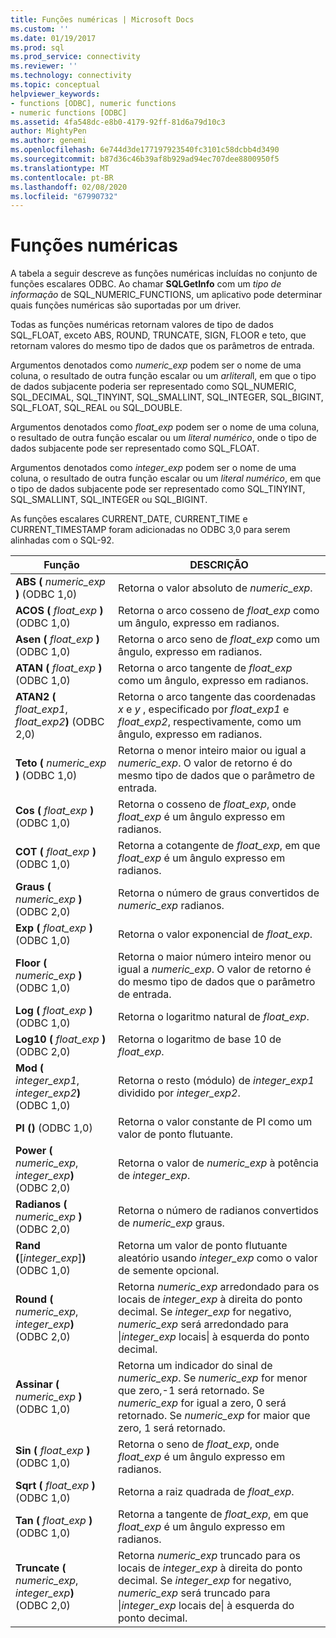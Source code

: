 ```yaml
---
title: Funções numéricas | Microsoft Docs
ms.custom: ''
ms.date: 01/19/2017
ms.prod: sql
ms.prod_service: connectivity
ms.reviewer: ''
ms.technology: connectivity
ms.topic: conceptual
helpviewer_keywords:
- functions [ODBC], numeric functions
- numeric functions [ODBC]
ms.assetid: 4fa548dc-e8b0-4179-92ff-81d6a79d10c3
author: MightyPen
ms.author: genemi
ms.openlocfilehash: 6e744d3de177197923540fc3101c58dcbb4d3490
ms.sourcegitcommit: b87d36c46b39af8b929ad94ec707dee8800950f5
ms.translationtype: MT
ms.contentlocale: pt-BR
ms.lasthandoff: 02/08/2020
ms.locfileid: "67990732"
---
```

# <a name="numeric-functions"></a>Funções numéricas
A tabela a seguir descreve as funções numéricas incluídas no conjunto de funções escalares ODBC. Ao chamar **SQLGetInfo** com um *tipo de informação* de SQL_NUMERIC_FUNCTIONS, um aplicativo pode determinar quais funções numéricas são suportadas por um driver.  
  
 Todas as funções numéricas retornam valores de tipo de dados SQL_FLOAT, exceto ABS, ROUND, TRUNCATE, SIGN, FLOOR e teto, que retornam valores do mesmo tipo de dados que os parâmetros de entrada.  
  
 Argumentos denotados como *numeric_exp* podem ser o nome de uma coluna, o resultado de outra função escalar ou um *arliteral*l, em que o tipo de dados subjacente poderia ser representado como SQL_NUMERIC, SQL_DECIMAL, SQL_TINYINT, SQL_SMALLINT, SQL_INTEGER, SQL_BIGINT, SQL_FLOAT, SQL_REAL ou SQL_DOUBLE.  
  
 Argumentos denotados como *float_exp* podem ser o nome de uma coluna, o resultado de outra função escalar ou um *literal numérico*, onde o tipo de dados subjacente pode ser representado como SQL_FLOAT.  
  
 Argumentos denotados como *integer_exp* podem ser o nome de uma coluna, o resultado de outra função escalar ou um *literal numérico*, em que o tipo de dados subjacente pode ser representado como SQL_TINYINT, SQL_SMALLINT, SQL_INTEGER ou SQL_BIGINT.  
  
 As funções escalares CURRENT_DATE, CURRENT_TIME e CURRENT_TIMESTAMP foram adicionadas no ODBC 3,0 para serem alinhadas com o SQL-92.  
  
|Função|DESCRIÇÃO|  
|--------------|-----------------|  
|**ABS (** _numeric_exp_ **)** (ODBC 1,0)|Retorna o valor absoluto de *numeric_exp*.|  
|**ACOS (** _float_exp_ **)** (ODBC 1,0)|Retorna o arco cosseno de *float_exp* como um ângulo, expresso em radianos.|  
|**Asen (** _float_exp_ **)** (ODBC 1,0)|Retorna o arco seno de *float_exp* como um ângulo, expresso em radianos.|  
|**ATAN (** _float_exp_ **)** (ODBC 1,0)|Retorna o arco tangente de *float_exp* como um ângulo, expresso em radianos.|  
|**ATAN2 (** _float_exp1_, _float_exp2_**)** (ODBC 2,0)|Retorna o arco tangente das coordenadas *x* e *y* , especificado por *float_exp1* e *float_exp2*, respectivamente, como um ângulo, expresso em radianos.|  
|**Teto (** _numeric_exp_ **)** (ODBC 1,0)|Retorna o menor inteiro maior ou igual a *numeric_exp*. O valor de retorno é do mesmo tipo de dados que o parâmetro de entrada.|  
|**Cos (** _float_exp_ **)** (ODBC 1,0)|Retorna o cosseno de *float_exp*, onde *float_exp* é um ângulo expresso em radianos.|  
|**COT (** _float_exp_ **)** (ODBC 1,0)|Retorna a cotangente de *float_exp*, em que *float_exp* é um ângulo expresso em radianos.|  
|**Graus (** _numeric_exp_ **)** (ODBC 2,0)|Retorna o número de graus convertidos de *numeric_exp* radianos.|  
|**Exp (** _float_exp_ **)** (ODBC 1,0)|Retorna o valor exponencial de *float_exp*.|  
|**Floor (** _numeric_exp_ **)** (ODBC 1,0)|Retorna o maior número inteiro menor ou igual a *numeric_exp*. O valor de retorno é do mesmo tipo de dados que o parâmetro de entrada.|  
|**Log (** _float_exp_ **)** (ODBC 1,0)|Retorna o logaritmo natural de *float_exp*.|  
|**Log10 (** _float_exp_ **)** (ODBC 2,0)|Retorna o logaritmo de base 10 de *float_exp*.|  
|**Mod (** _integer_exp1_, _integer_exp2_**)** (ODBC 1,0)|Retorna o resto (módulo) de *integer_exp1* dividido por *integer_exp2*.|  
|**PI ()** (ODBC 1,0)|Retorna o valor constante de PI como um valor de ponto flutuante.|  
|**Power (** _numeric_exp_, _integer_exp_**)** (ODBC 2,0)|Retorna o valor de *numeric_exp* à potência de *integer_exp*.|  
|**Radianos (** _numeric_exp_ **)** (ODBC 2,0)|Retorna o número de radianos convertidos de *numeric_exp* graus.|  
|**Rand (**[*integer_exp*]**)** (ODBC 1,0)|Retorna um valor de ponto flutuante aleatório usando *integer_exp* como o valor de semente opcional.|  
|**Round (** _numeric_exp_, _integer_exp_**)** (ODBC 2,0)|Retorna *numeric_exp* arredondado para os locais de *integer_exp* à direita do ponto decimal. Se *integer_exp* for negativo, *numeric_exp* será arredondado para &#124;*integer_exp* locais&#124; à esquerda do ponto decimal.|  
|**Assinar (** _numeric_exp_ **)** (ODBC 1,0)|Retorna um indicador do sinal de *numeric_exp*. Se *numeric_exp* for menor que zero,-1 será retornado. Se *numeric_exp* for igual a zero, 0 será retornado. Se *numeric_exp* for maior que zero, 1 será retornado.|  
|**Sin (** _float_exp_ **)** (ODBC 1,0)|Retorna o seno de *float_exp*, onde *float_exp* é um ângulo expresso em radianos.|  
|**Sqrt (** _float_exp_ **)** (ODBC 1,0)|Retorna a raiz quadrada de *float_exp*.|  
|**Tan (** _float_exp_ **)** (ODBC 1,0)|Retorna a tangente de *float_exp*, em que *float_exp* é um ângulo expresso em radianos.|  
|**Truncate (** _numeric_exp_, _integer_exp_**)** (ODBC 2,0)|Retorna *numeric_exp* truncado para os locais de *integer_exp* à direita do ponto decimal. Se *integer_exp* for negativo, *numeric_exp* será truncado para &#124;*integer_exp* locais de&#124; à esquerda do ponto decimal.|
